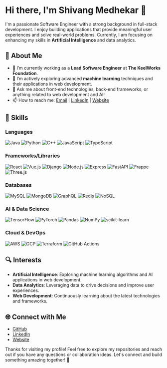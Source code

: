 # Hi there, I'm Shivang Medhekar 👋

I'm a passionate Software Engineer with a strong background in full-stack development. I enjoy building applications that provide meaningful user experiences and solve real-world problems. Currently, I am focusing on enhancing my skills in **Artificial Intelligence** and data analytics.

## 🚀 About Me
- 🔭 I’m currently working as a **Lead Software Engineer** at **The KeelWorks Foundation**.
- 🌱 I’m actively exploring advanced **machine learning** techniques and their applications in web development.
- 💬 Ask me about front-end technologies, back-end frameworks, or anything related to web development and AI!
- 📫 How to reach me: [Email](mailto:shivangmedhekar@gmail.com) | [LinkedIn](https://www.linkedin.com/in/shivangmedhekar) | [Website](https://www.smedhekar.com)

## 💼 Skills
### Languages
![Java](https://img.shields.io/badge/Java-ED8B00?style=flat&logo=java&logoColor=white) ![Python](https://img.shields.io/badge/Python-3776AB?style=flat&logo=python&logoColor=white) ![C++](https://img.shields.io/badge/C%2B%2B-00599C?style=flat&logo=c%2B%2B&logoColor=white) ![JavaScript](https://img.shields.io/badge/JavaScript-F7DF1E?style=flat&logo=javascript&logoColor=black) ![TypeScript](https://img.shields.io/badge/TypeScript-007ACC?style=flat&logo=typescript&logoColor=white)

### Frameworks/Libraries
![React](https://img.shields.io/badge/React-61DAFB?style=flat&logo=react&logoColor=black) ![Vue.js](https://img.shields.io/badge/Vue.js-4FC08D?style=flat&logo=vue.js&logoColor=white) ![Django](https://img.shields.io/badge/Django-092E20?style=flat&logo=django&logoColor=white) ![Node.js](https://img.shields.io/badge/Node.js-8CC84B?style=flat&logo=node.js&logoColor=white) ![Express](https://img.shields.io/badge/Express-000000?style=flat&logo=express&logoColor=white) ![FastAPI](https://img.shields.io/badge/FastAPI-005571?style=flat&logo=fastapi&logoColor=white) ![Frappe](https://img.shields.io/badge/Frappe-3F71A8?style=flat&logo=frappe&logoColor=white) ![Three.js](https://img.shields.io/badge/Three.js-000000?style=flat&logo=three.js&logoColor=white)

### Databases
![MySQL](https://img.shields.io/badge/MySQL-4479A1?style=flat&logo=mysql&logoColor=white) ![MongoDB](https://img.shields.io/badge/MongoDB-47A248?style=flat&logo=mongodb&logoColor=white) ![GraphQL](https://img.shields.io/badge/GraphQL-E10098?style=flat&logo=graphql&logoColor=white) ![Redis](https://img.shields.io/badge/Redis-DC382D?style=flat&logo=redis&logoColor=white) ![NoSQL](https://img.shields.io/badge/NoSQL-4EA94B?style=flat&logo=nosql&logoColor=white)

### AI & Data Science
![TensorFlow](https://img.shields.io/badge/TensorFlow-FF6F00?style=flat&logo=tensorflow&logoColor=white) ![PyTorch](https://img.shields.io/badge/PyTorch-EE4C2C?style=flat&logo=pytorch&logoColor=white) ![Pandas](https://img.shields.io/badge/Pandas-150458?style=flat&logo=pandas&logoColor=white) ![NumPy](https://img.shields.io/badge/NumPy-013243?style=flat&logo=numpy&logoColor=white) ![scikit-learn](https://img.shields.io/badge/scikit--learn-F7931E?style=flat&logo=scikit-learn&logoColor=white)

### Cloud & DevOps
![AWS](https://img.shields.io/badge/AWS-232F3E?style=flat&logo=amazonaws&logoColor=white) ![GCP](https://img.shields.io/badge/GCP-4285F4?style=flat&logo=googlecloud&logoColor=white) ![Terraform](https://img.shields.io/badge/Terraform-7B42BC?style=flat&logo=terraform&logoColor=white) ![GitHub Actions](https://img.shields.io/badge/GitHub%20Actions-2088FF?style=flat&logo=githubactions&logoColor=white)

## 🔍 Interests
- **Artificial Intelligence**: Exploring machine learning algorithms and AI applications in web development.
- **Data Analytics**: Leveraging data to drive decisions and improve user experiences.
- **Web Development**: Continuously learning about the latest technologies and frameworks.

## 🌐 Connect with Me
- [GitHub](https://github.com/shivangmedhekar)
- [LinkedIn](https://www.linkedin.com/in/shivangmedhekar)
- [Website](https://www.smedhekar.com)

Thanks for visiting my profile! Feel free to explore my repositories and reach out if you have any questions or collaboration ideas. Let's connect and build something amazing together! 🚀
